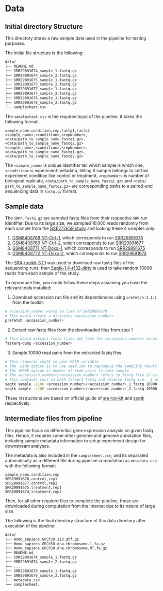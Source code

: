 # Data

## Initial directory Structure

This directory stores a raw sample data used in the pipeline for testing purposes. 

The initial file structure is the following:

```bash
data/
├── README.md
├── SRR29891674_sample_1.fastq.gz
├── SRR29891674_sample_2.fastq.gz
├── SRR29891675_sample_1.fastq.gz
├── SRR29891675_sample_2.fastq.gz
├── SRR29891677_sample_1.fastq.gz
├── SRR29891677_sample_2.fastq.gz
├── SRR29891678_sample_1.fastq.gz
├── SRR29891678_sample_2.fastq.gz
└── samplesheet.csv
```

The `samplesheet.csv` is the required input of the pipeline, it takes the following format:

```csv
sample_name,condition,rep,fastq1,fastq2
<sample_name>,<condition>,<repNumber>,<data/path_to_sample_name_fastq1.gz>,<data/path_to_sample_name_fastq2.gz>
<sample_name>,<condition>,<repNumber>,<data/path_to_sample_name_fastq1.gz>,<data/path_to_sample_name_fastq2.gz>
```

The `<sample_name>` is unique identifier tell which sample is which one, `<condition>` is experiment metadata, telling if sample belongs to certain experiment condition like control or treatment, `<repNumber>` is number of biological replicate, `<data/path_to_sample_name_fastq1.gz>` and `<data/ path_to_sample_name_fastq2.gz>` are corresponding paths to a paired-end sequencing data in `fastq.gz` format.


## Sample data

The `SRR*.fastq.gz` are sampled fastq files from their respective `SRR` run identifier. Due to its large size, we sampled 10,000 reads randomly from each sample from the [GSE272659 study](https://www.ncbi.nlm.nih.gov/geo/query/acc.cgi?acc=GSE272659) and looking these 4 samples only:

1. [GSM8408768 NT-Ctrl-1](https://www.ncbi.nlm.nih.gov/geo/query/acc.cgi?acc=GSM8408768), which corresponds to run [SRR29891678](https://trace.ncbi.nlm.nih.gov/Traces/?view=run_browser&acc=SRR29891678&display=metadata)
2. [GSM8408769 NT-Ctrl-2](https://www.ncbi.nlm.nih.gov/geo/query/acc.cgi?acc=GSM8408769), which corresponds to run [SRR29891677](https://trace.ncbi.nlm.nih.gov/Traces/?view=run_browser&acc=SRR29891677&display=metadata)
3. [GSM8408771 NT-Doxo-1](https://www.ncbi.nlm.nih.gov/geo/query/acc.cgi?acc=GSM8408771), which corresponds to run [SRR29891675](https://trace.ncbi.nlm.nih.gov/Traces/?view=run_browser&acc=SRR29891675&display=metadata)
4. [GSM8408772 NT-Doxo-2](https://www.ncbi.nlm.nih.gov/geo/query/acc.cgi?acc=GSM8408772), which corresponds to run [SRR29891674](https://trace.ncbi.nlm.nih.gov/Traces/?view=run_browser&acc=SRR29891674&display=metadata)

The [SRA-toolkit-3.1.1](https://github.com/ncbi/sra-tools/wiki/08.-prefetch-and-fasterq-dump) was used to download raw fastq files of the sequencing runs, then [Seqtk-1.4-r132-dirty](https://github.com/lh3/seqtk) is used to take random 10000 reads from each sample of the study.

To reproduce this, you could follow these steps assuming you have the relevant tools installed:

1. Download accession run file and its dependencies using `prefetch-3.1.1` from the toolkit:

```bash
# accession_number would be like of SRR29891678
# This would create a directory <accession_number> 
prefetch <accession_number>
```

2. Extract raw fastq files from the downloaded files from step 1

```bash
# This would extract fastq files out from the <accession_number> directory
fasterq-dump <accession_number>
```

3. Sample 10000 read pairs from the extracted fastq files

```bash
# This requires seqtk in your PATH variable
# The -s100 option is to use seed 100 to reproduce the sampling result
# The 10000 option is number of read pairs to take sample
# The <accession_number>/<accession_number> refers to fastq file in its run directory from prefetch + fasterq-dump
# This commands runs on both forward fastq and reverse fastq i.e. _1 and _2 
seqtk sample -s100 <accession_number>/<accession_number>_1.fastq 10000 > <accession_number>/<accession_number>_sample_1.fastq
seqtk sample -s100 <accession_number>/<accession_number>_2.fastq 10000 > <accession_number>/<accession_number>_sample_2.fastq
```

These instructions are based on official guide of [sra-toolkit](https://github.com/ncbi/sra-tools/wiki/08.-prefetch-and-fasterq-dump) and [seqtk](https://github.com/lh3/seqtk/blob/master/README.md) respectively.

## Intermediate files from pipeline

This pipeline focus on differential gene expression analysis on given fastq files. Hence, it requires some other genome and genome annotation files, including sample metadata information to setup experiment design for downstream analyses. 

The metadata is also included in the `samplesheet.csv`, and its separated automatically as a different file during pipeline computation as `metadata.csv` with the following format:

```csv
sample_name,condition,rep
SRR29891678,control,rep1
SRR29891677,control,rep2
SRR29891675,treatment,rep1
SRR29891674,treatment,rep2
```

Then, for all other required files to complete the pipeline, those are downloaded during computation from the internet due to its nature of large size.

The following is the final directory structure of this data directory after execution of the pipeline:

```bash
data/
├── Homo_sapiens.GRCh38.113.gtf.gz
├── Homo_sapiens.GRCh38.dna.chromosome.1.fa.gz
├── Homo_sapiens.GRCh38.dna.chromosome.MT.fa.gz
├── README.md
├── SRR29891674_sample_1.fastq.gz
├── SRR29891674_sample_2.fastq.gz
├── ...
├── SRR29891678_sample_1.fastq.gz
├── SRR29891678_sample_2.fastq.gz
├── metadata.csv
└── samplesheet.
```
